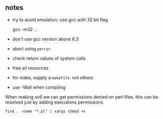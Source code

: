 ## notes

- try to avoid emulation; use gcc with 32 bit flag

    gcc -m32 ...

- don't use gcc version above 6.3

- abort using ```perror```

- check return values of system calls

- free all resources

- for make, supply a ```makefile```. not others

- use -Wall when compiling



When making xv6 we can get permissions denied on perl files. this can be resolved just by adding executions permissions.

    find . -name "*.pl" | xargs chmod +x
